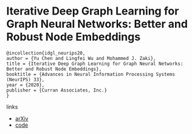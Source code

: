 # Iterative Deep Graph Learning for Graph Neural Networks: Better and Robust Node Embeddings

```
@incollection{idgl_neurips20,
author = {Yu Chen and Lingfei Wu and Mohammed J. Zaki},
title = {Iterative Deep Graph Learning for Graph Neural Networks: Better and Robust Node Embeddings},
booktitle = {Advances in Neural Information Processing Systems (NeurIPS) 33},
year = {2020},
publisher = {Curran Associates, Inc.}
}
```

links
- [arXiv](https://arxiv.org/abs/2006.13009)
- [code](https://github.com/hugochan/IDGL)
